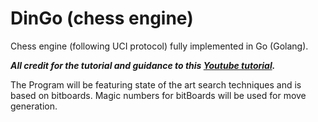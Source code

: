 # DinGo (chess engine)
Chess engine (following UCI protocol) fully implemented in Go (Golang).

***All credit for the tutorial and guidance to this [Youtube tutorial](https://www.youtube.com/playlist?list=PLftcy-r3mehgu4gikLTFoI1CXh2bHm3rf).***

The Program will be featuring state of the art search techniques and is based on bitboards. Magic numbers for bitBoards will be used for move generation.


